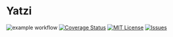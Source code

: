 # Yatzi
![example workflow](https://github.com/freebattie/Yatzi/actions/workflows/maven.yml/badge.svg)
[![Coverage Status](https://coveralls.io/repos/github/freebattie/Yatzi/badge.svg?branch=main&kill_cache=1)](https://coveralls.io/github/freebattie/Yatzi?branch=main)
[![MIT License](https://img.shields.io/apm/l/atomic-design-ui.svg?&kill_cache=1)](https://github.com/freebattie/Yatzi/LICENSE)
[![Issues](https://img.shields.io/github/issues-raw/freebattie/Yatzi.svg?maxAge=1&kill_cache=1)](https://github.com/freebattie/main/Yatzi/issues)  
